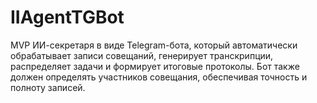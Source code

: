 # IIAgentTGBot
MVP ИИ-секретаря в виде Telegram-бота, который автоматически обрабатывает записи совещаний, генерирует транскрипции, распределяет задачи и формирует итоговые протоколы. Бот также должен определять участников совещания, обеспечивая точность и полноту записей.
